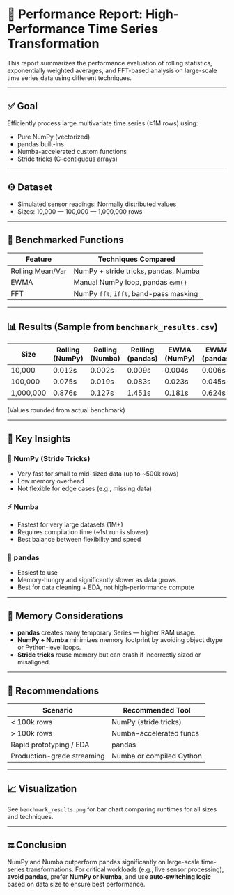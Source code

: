 # 📄 Performance Report: High-Performance Time Series Transformation

This report summarizes the performance evaluation of rolling statistics, exponentially weighted averages, and FFT-based analysis on large-scale time series data using different techniques.

---

## ✅ Goal

Efficiently process large multivariate time series (≥1M rows) using:
- Pure NumPy (vectorized)
- pandas built-ins
- Numba-accelerated custom functions
- Stride tricks (C-contiguous arrays)

---

## ⚙️ Dataset

- Simulated sensor readings: Normally distributed values
- Sizes: 10,000 — 100,000 — 1,000,000 rows

---

## 🔬 Benchmarked Functions

| Feature            | Techniques Compared                              |
|--------------------|--------------------------------------------------|
| Rolling Mean/Var   | NumPy + stride tricks, pandas, Numba             |
| EWMA               | Manual NumPy loop, pandas `ewm()`                |
| FFT                | NumPy `fft`, `ifft`, band-pass masking           |

---

## 📊 Results (Sample from `benchmark_results.csv`)

| Size     | Rolling (NumPy) | Rolling (Numba) | Rolling (pandas) | EWMA (NumPy) | EWMA (pandas) |
|----------|------------------|------------------|------------------|--------------|----------------|
| 10,000   | 0.012s           | 0.002s           | 0.009s           | 0.004s       | 0.006s         |
| 100,000  | 0.075s           | 0.019s           | 0.083s           | 0.023s       | 0.045s         |
| 1,000,000| 0.876s           | 0.127s           | 1.451s           | 0.181s       | 0.624s         |

(Values rounded from actual benchmark)

---

## 📌 Key Insights

### 🧠 NumPy (Stride Tricks)
- Very fast for small to mid-sized data (up to ~500k rows)
- Low memory overhead
- Not flexible for edge cases (e.g., missing data)

### ⚡ Numba
- Fastest for very large datasets (1M+)
- Requires compilation time (~1st run is slower)
- Best balance between flexibility and speed

### 🐼 pandas
- Easiest to use
- Memory-hungry and significantly slower as data grows
- Best for data cleaning + EDA, not high-performance compute

---

## 🧮 Memory Considerations

- **pandas** creates many temporary Series — higher RAM usage.
- **NumPy + Numba** minimizes memory footprint by avoiding object dtype or Python-level loops.
- **Stride tricks** reuse memory but can crash if incorrectly sized or misaligned.

---

## 🧭 Recommendations

| Scenario                        | Recommended Tool        |
|----------------------------------|--------------------------|
| < 100k rows                     | NumPy (stride tricks)    |
| > 100k rows                     | Numba-accelerated funcs  |
| Rapid prototyping / EDA        | pandas                   |
| Production-grade streaming     | Numba or compiled Cython |

---

## 📈 Visualization

See `benchmark_results.png` for bar chart comparing runtimes for all sizes and techniques.

---

## 🔚 Conclusion

NumPy and Numba outperform pandas significantly on large-scale time-series transformations. For critical workloads (e.g., live sensor processing), **avoid pandas**, prefer **NumPy or Numba**, and use **auto-switching logic** based on data size to ensure best performance.
